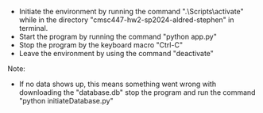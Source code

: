 - Initiate the environment by running the command ".\Scripts\activate\" while in the directory "cmsc447-hw2-sp2024-aldred-stephen" in terminal.
- Start the program by running the command "python app.py"
- Stop the program by the keyboard macro "Ctrl-C"
- Leave the environment by using the command "deactivate"

Note:
- If no data shows up, this means something went wrong with downloading the "database.db" stop the program and run the command "python initiateDatabase.py"

